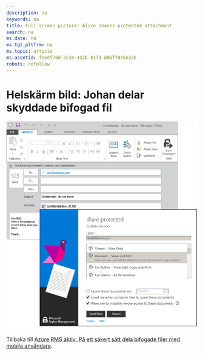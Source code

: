 ```yaml
---
description: na
keywords: na
title: Full screen picture: Alice shares protected attachment
search: na
ms.date: na
ms.tgt_pltfrm: na
ms.topic: article
ms.assetid: feeef78d-3c2e-432b-817d-d06f784be226
robots: nofollow
---
```

# Helsk&#228;rm bild: Johan delar skyddade bifogad fil
![](../Image/AzRMS_StoryboardEmaill1.PNG)

Tillbaka till [Azure RMS aktiv: På ett säkert sätt dela bifogade filer med mobila användare](http://technet.microsoft.com/library/jj585026.aspx).

